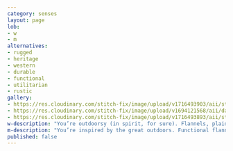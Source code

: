 ```yaml
---
category: senses
layout: page
lob:
- w
- m
alternatives: 
- rugged
- heritage
- western
- durable
- functional
- utilitarian
- rustic
gallery: 
- https://res.cloudinary.com/stitch-fix/image/upload/v1716493903/aii/style_shuffle/May_2024/2023-10-18_W_OLD_A30_0651_1x1.jpg
- https://res.cloudinary.com/stitch-fix/image/upload/v1694121568/aii/da_refresh/US_Womens_FixFall24/2023-06-21_OLD_W_A07_0196_1x1.jpg
- https://res.cloudinary.com/stitch-fix/image/upload/v1716493893/aii/style_shuffle/May_2024/2023-09-20_W_OLD_A08_0213_1x1.jpg
w-description: "You’re outdoorsy (in spirit, for sure). Flannels, plaids, denim and prairie prints are go-tos, and western-wear always inspires."
m-description: "You’re inspired by the great outdoors. Functional flannels, plaids, denim and utility styles are go-tos."
published: false
---
```



